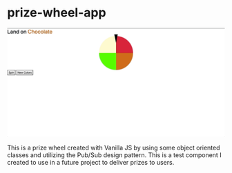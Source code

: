# prize-wheel-app

![](prize_wheel_3.gif)

This is a prize wheel created with Vanilla JS by using some object oriented classes and utilizing the Pub/Sub design pattern. This is a test component I created to use in a future project to deliver prizes to users.
